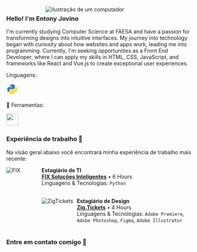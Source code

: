 <img src="https://raw.githubusercontent.com/MicaelliMedeiros/micaellimedeiros/master/image/computer-illustration.png" alt="ilustração de um computador" min-width="400px" max-width="400px" width="400px" align="right">

### Hello! I'm Entony Jovino

<p align="left"> 
I'm currently studying Computer Science at FAESA and have a passion for transforming designs into intuitive interfaces. My journey into technology began with curiosity about how websites and apps work, leading me into programming. Currently, I'm seeking opportunities as a Front End Developer, where I can apply my skills in HTML, CSS, JavaScript, and frameworks like React and Vue.js to create exceptional user experiences.
</p>

<p align="left">
  Linguagens:
</p>
<img height="32" width="32" src="https://raw.githubusercontent.com/PKief/vscode-material-icon-theme/5679eabb0e2369bba208a6819d32a8e2a3ac04d8/icons/python.svg" />
<p align="left">
  💼 Ferramentas:
</p>

<img height="32" width="32" src="https://simpleicons.org/icons/adobephotoshop.svg" />

### Experiência de trabalho 💼

Na visão geral abaixo você encontrará minha experiência de trabalho mais recente:

[<img align="left" height="94px" width="94px" alt="FIX" src="https://media.licdn.com/dms/image/C4E0BAQEX7IVsorb2qw/company-logo_200_200/0/1630630812902?e=1721865600&v=beta&t=siaRHoMu0ijEJMCuOxbPdqoNUs0chbrAkwgxLIesT4E"/>](https://fixsi.com.br/)

**Estagiário de TI** \
[**FIX Soluções Inteligentes**](https://fixsi.com.br/) • 6 Hours \
Linguagens & Tecnologias: `Python`\
<br/>

[<img align="left" height="94px" width="94px" alt="ZigTickets" src="https://media.licdn.com/dms/image/D4D0BAQEA561Ws9XxBg/company-logo_200_200/0/1694439830642/superticket_logo?e=1721865600&v=beta&t=ygaAch447_TZjNywtmitF8CWHCvlxstFHJQ0tprnKHI"/>](https://www.zig.tickets/?st=Esp%C3%ADrito%20Santo)

**Estagiário de Design** \
[**Zig.Tickets**](https://www.zig.tickets/?st=Esp%C3%ADrito%20Santo) • 4 Hours  \
Linguagens & Tecnologias: `Adobe Premiere`, `Adobe Photoshop`, `Figma`, `Adobe Illustrator`\
<br/>


### Entre em contato comigo 📩

